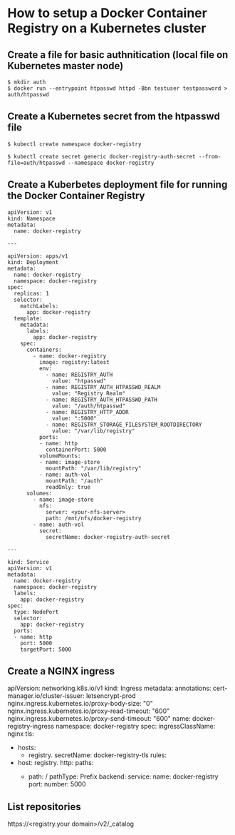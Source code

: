 # How to setup a Docker Container Registry on a Kubernetes cluster

## Create a file for basic authnitication (local file on Kubernetes master node)

```
$ mkdir auth
$ docker run --entrypoint htpasswd httpd -Bbn testuser testpassword > auth/htpasswd
```

## Create a Kubernetes secret from the htpasswd file

```
$ kubectl create namespace docker-registry

$ kubectl create secret generic docker-registry-auth-secret --from-file=auth/htpasswd --namespace docker-registry
```

## Create a Kuberbetes deployment file for running the Docker Container Registry

```
apiVersion: v1
kind: Namespace
metadata:
  name: docker-registry

---

apiVersion: apps/v1
kind: Deployment
metadata:
  name: docker-registry
  namespace: docker-registry
spec:
  replicas: 1
  selector:
    matchLabels:
      app: docker-registry
  template:
    metadata:
      labels:
        app: docker-registry
    spec:
      containers:
        - name: docker-registry
          image: registry:latest
          env:
            - name: REGISTRY_AUTH
              value: "htpasswd"
            - name: REGISTRY_AUTH_HTPASSWD_REALM
              value: "Registry Realm"
            - name: REGISTRY_AUTH_HTPASSWD_PATH
              value: "/auth/htpasswd"
            - name: REGISTRY_HTTP_ADDR
              value: ":5000"
            - name: REGISTRY_STORAGE_FILESYSTEM_ROOTDIRECTORY
              value: "/var/lib/registry"
          ports:
          - name: http
            containerPort: 5000
          volumeMounts:
          - name: image-store
            mountPath: "/var/lib/registry"
          - name: auth-vol
            mountPath: "/auth"
            readOnly: true
      volumes:
        - name: image-store
          nfs:
            server: <your-nfs-server>
            path: /mnt/nfs/docker-registry
        - name: auth-vol
          secret:
            secretName: docker-registry-auth-secret

---

kind: Service
apiVersion: v1
metadata:
  name: docker-registry
  namespace: docker-registry
  labels:
    app: docker-registry
spec:
  type: NodePort
  selector:
    app: docker-registry
  ports:
  - name: http
    port: 5000
    targetPort: 5000
```

## Create a NGINX ingress

apiVersion: networking.k8s.io/v1
kind: Ingress
metadata:
  annotations:
    cert-manager.io/cluster-issuer: letsencrypt-prod
    nginx.ingress.kubernetes.io/proxy-body-size: "0"
    nginx.ingress.kubernetes.io/proxy-read-timeout: "600"
    nginx.ingress.kubernetes.io/proxy-send-timeout: "600"
  name: docker-registry-ingress
  namespace: docker-registry
spec:
  ingressClassName: nginx
  tls:
  - hosts:
    - registry.<your domain>
    secretName: docker-registry-tls
  rules:
  - host: registry.<your domain>
    http:
      paths:
      - path: /
        pathType: Prefix
        backend:
          service:
            name: docker-registry
            port:
              number: 5000

## List repositories

https://<registry.your domain>/v2/_catalog
